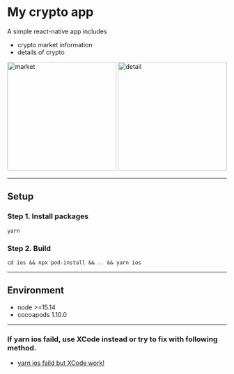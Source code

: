# My crypto app

A simple react-native app includes

- crypto market information
- details of crypto

<img src='https://i.imgur.com/sTBQjaB.png' alt='market' width='250'/> <img src='https://i.imgur.com/AG3aNnC.png' alt='detail' width='250'/>

---

## Setup

### Step 1. Install packages

```
yarn
```

### Step 2. Build

```
cd ios && npx pod-install && .. && yarn ios
```

---

## Environment

- node >=15.14
- cocoapods 1.10.0

---
### If yarn ios faild, use XCode instead or try to fix with following method.
* [yarn ios faild but XCode work!](
https://github.com/facebook/react-native/issues/31249#issuecomment-811715288)

